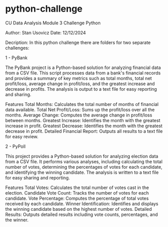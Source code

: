 # python-challenge
CU Data Analysis Module 3 Challenge Python

Author: Stan Usovicz 
Date: 12/12/2024 

Decription: In this python challenge there are folders for two separate challenges: 

1 - PyBank

The PyBank project is a Python-based solution for analyzing financial data from a CSV file. This script processes data from a bank's financial records and provides a summary of key metrics such as total months, total net profit/loss, average change in profit/loss, and the greatest increase and decrease in profits. The analysis is output to a text file for easy reporting and sharing.

Features
Total Months: Calculates the total number of months of financial data available.
Total Net Profit/Loss: Sums up the profit/loss over all the months.
Average Change: Computes the average change in profit/loss between months.
Greatest Increase: Identifies the month with the greatest increase in profit.
Greatest Decrease: Identifies the month with the greatest decrease in profit.
Detailed Financial Report: Outputs all results to a text file for easy review.

2 - PyPoll

This project provides a Python-based solution for analyzing election data from a CSV file. It performs various analyses, including calculating the total number of votes, determining the percentages of votes for each candidate, and identifying the winning candidate. The analysis is written to a text file for easy sharing and reporting.

Features
Total Votes: Calculates the total number of votes cast in the election.
Candidate Vote Count: Tracks the number of votes for each candidate.
Vote Percentage: Computes the percentage of total votes received by each candidate.
Winner Identification: Identifies and displays the winning candidate based on the highest number of votes.
Detailed Results: Outputs detailed results including vote counts, percentages, and the winner.
